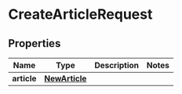 

# CreateArticleRequest


## Properties

| Name | Type | Description | Notes |
|------------ | ------------- | ------------- | -------------|
|**article** | [**NewArticle**](NewArticle.md) |  |  |



